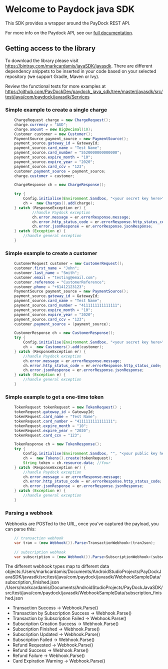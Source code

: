 # Welcome to Paydock java SDK 

This SDK provides a wrapper around the PayDock REST API.

For more info on the Paydock API, see our [full documentation](https://docs.paydock.com).

## Getting access to the library

To download the library please visit https://bintray.com/markcardamis/javaSDK/javasdk.
There are different dependency snippets to be inserted in your code based on your selected repository (we support Gradle, Maven or Ivy).

Review the functional tests for more examples at https://github.com/PayDockDev/paydock_java_sdk/tree/master/javasdk/src/test/java/com/paydock/javasdk/Services

### Simple example to create a single charge
```java
    ChargeRequest charge = new ChargeRequest();
    charge.currency = "AUD";
    charge.amount = new BigDecimal(10);
    Customer customer = new Customer();
    PaymentSource payment_source = new PaymentSource();
    payment_source.gateway_id = GatewayId;
    payment_source.card_name = "Test Name";
    payment_source.card_number = "5520000000000000";
    payment_source.expire_month = "10";
    payment_source.expire_year = "2020";
    payment_source.card_ccv = "123";
    customer.payment_source = payment_source;
    charge.customer = customer;

    ChargeResponse ch = new ChargeResponse();

    try {
        Config.initialise(Environment.Sandbox, "<your secret key here>", "<your public key here>");
        ch =  new Charges().add(charge);
    } catch (ResponseException er) {
            //handle Paydock exception
            ch.error.message = er.errorResponse.message;
            ch.error.http_status_code = er.errorResponse.http_status_code;
            ch.error.jsonResponse = er.errorResponse.jsonResponse;
    } catch (Exception e) {
        //handle general exception
    }    
```
### Simple example to create a customer
```java
    CustomerRequest customer = new CustomerRequest();
    customer.first_name = "John";
    customer.last_name = "Smith";
    customer.email = "testing@email.com";
    customer.reference = "CustomerReference";
    customer.phone = "+61412123123";
    PaymentSource payment_source = new PaymentSource();
    payment_source.gateway_id = GatewayId;
    payment_source.card_name = "Test Name";
    payment_source.card_number = "4111111111111111";
    payment_source.expire_month = "10";
    payment_source.expire_year = "2020";
    payment_source.card_ccv = "123";
    customer.payment_source = (payment_source);

    CustomerResponse ch = new CustomerResponse();
    try {
        Config.initialise(Environment.Sandbox, "<your secret key here>", "<your public key here>");
        ch =  new Customers().add(customer);
    } catch (ResponseException er) {
        //handle Paydock exception
        ch.error.message = er.errorResponse.message;
        ch.error.http_status_code = er.errorResponse.http_status_code;
        ch.error.jsonResponse = er.errorResponse.jsonResponse;
    } catch (Exception e) {
        //handle general exception
    }
```
### Simple example to get a one-time token
```java
    TokenRequest tokenRequest = new TokenRequest() ;
    tokenRequest.gateway_id = GatewayId;
    tokenRequest.card_name = "Test Name";
    tokenRequest.card_number = "4111111111111111";
    tokenRequest.expire_month = "10";
    tokenRequest.expire_year = "2020";
    tokenRequest.card_ccv = "123";

    TokenResponse ch = new TokenResponse();
    try {
        Config.initialise(Environment.Sandbox, "", "<your public key here>");
        ch =  new Tokens().create(tokenRequest);
        String token = ch.resource.data; //Your  
    } catch (ResponseException er) {
        //handle Paydock exception
        ch.error.message = er.errorResponse.message;
        ch.error.http_status_code = er.errorResponse.http_status_code;
        ch.error.jsonResponse = er.errorResponse.jsonResponse;
    } catch (Exception e) {
        //handle general exception
    }
```
### Parsing a webhook

Webhooks are POSTed to the URL, once you've captured the payload, you can parse this:
```java
    // transaction webhook
    var tran = (new Webhook()).Parse<TransactionWebhook>(tranJson);
    
    // subscription webhook
    var subscription = (new Webhook()).Parse<SubscriptionWebhook>(subscriptionJson);
```
The different webhook types map to different data objects:/Users/markcardamis/Documents/AndroidStudioProjects/PayDockJavaSDK/javasdk/src/test/java/com/paydock/javasdk/WebhookSampleData/subscription_finished.json
                                                                                              /Users/markcardamis/Documents/AndroidStudioProjects/PayDockJavaSDK/src/test/java/com/paydock/javasdk/WebhookSampleData/subscription_finished.json

- Transaction Success -> Webhook.Parse()
- Transaction by Subscription Success -> Webhook.Parse()
- Transaction by Subscription Failed -> Webhook.Parse()
- Subscription Creation Success -> Webhook.Parse()
- Subscription Finished -> Webhook.Parse()
- Subscription Updated -> Webhook.Parse()
- Subscription Failed -> Webhook.Parse()
- Refund Requested -> Webhook.Parse()
- Refund Success -> Webhook.Parse()
- Refund Failure -> Webhook.Parse()
- Card Expiration Warning -> Webhook.Parse()

